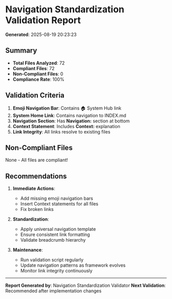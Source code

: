 # Navigation Standardization Validation Report

**Generated**: 2025-08-19 20:23:23

## Summary

- **Total Files Analyzed**: 72
- **Compliant Files**: 72
- **Non-Compliant Files**: 0
- **Compliance Rate**: 100%

## Validation Criteria

1. **Emoji Navigation Bar**: Contains 🏠 System Hub link
2. **System Home Link**: Contains navigation to INDEX.md
3. **Navigation Section**: Has **Navigation:** section at bottom
4. **Context Statement**: Includes **Context:** explanation
5. **Link Integrity**: All links resolve to existing files

## Non-Compliant Files

None - All files are compliant!

## Recommendations

1. **Immediate Actions**:
   - Add missing emoji navigation bars
   - Insert Context statements for all files
   - Fix broken links

2. **Standardization**:
   - Apply universal navigation template
   - Ensure consistent link formatting
   - Validate breadcrumb hierarchy

3. **Maintenance**:
   - Run validation script regularly
   - Update navigation patterns as framework evolves
   - Monitor link integrity continuously

---

**Report Generated by**: Navigation Standardization Validator
**Next Validation**: Recommended after implementation changes
